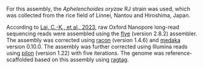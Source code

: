 For this assembly, the _Aphelenchoides oryzae_ RJ strain was used, which was collected from the rice field of Linnei, Nantou and Hiroshima, Japan.
  
According to [Lai, C.-K., et al., 2023](https://doi.org/10.1111/1755-0998.13752), raw Oxford Nanopore long-read sequencing reads were assembled using the [flye](https://github.com/fenderglass/Flye) (version 2.8.2) assembler. The assembly was corrected using [racon](https://github.com/isovic/racon) (version 1.4.6) and [medaka](https://github.com/nanoporetech/medaka) version 0.10.0. The assembly was further corrected using Illumina reads using [pilon](https://github.com/broadinstitute/pilon) (version 1.22) with five iterations. The genome was reference-scaffolded based on this assembly using [ragtag](https://github.com/malonge/RagTag).

